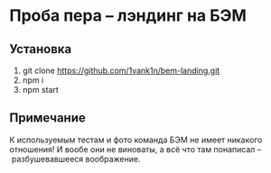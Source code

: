 # Проба пера – лэндинг на БЭМ

## Установка

1. git clone https://github.com/1vank1n/bem-landing.git
2. npm i
3. npm start

## Примечание
К используемым тестам и фото команда БЭМ не имеет никакого отношения! И вообе они не виноваты, а всё что там понаписал – разбушевавшееся воображение.
